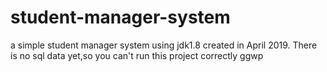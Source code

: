 # student-manager-system
a simple student manager system
using jdk1.8 
created in April 2019.
There is no sql data yet,so you can't run this project correctly
ggwp
